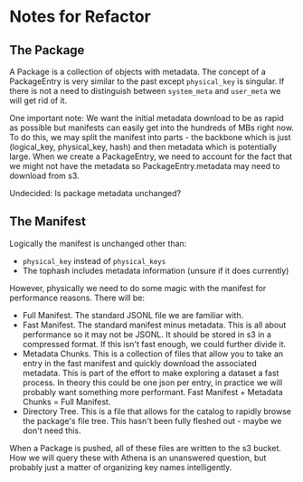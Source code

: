# Notes for Refactor

## The Package

A Package is a collection of objects with metadata. The concept of a PackageEntry is very similar to the past except `physical_key` is singular. If there is not a need to distinguish between `system_meta` and `user_meta` we will get rid of it.

One important note: We want the initial metadata download to be as rapid as possible but manifests can easily get into the hundreds of MBs right now. To do this, we may split the manifest into parts - the backbone which is just (logical_key, physical_key, hash) and then metadata which is potentially large. When we create a PackageEntry, we need to account for the fact that we might not have the metadata so PackageEntry.metadata may need to download from s3. 

Undecided: Is package metadata unchanged?

## The Manifest

Logically the manifest is unchanged other than:
- `physical_key` instead of `physical_keys`
- The tophash includes metadata information (unsure if it does currently)

However, physically we need to do some magic with the manifest for performance reasons. There will be:
- Full Manifest. The standard JSONL file we are familiar with.
- Fast Manifest. The standard manifest minus metadata. This is all about performance so it may not be JSONL. It should be stored in s3 in a compressed format. If this isn't fast enough, we could further divide it.
- Metadata Chunks. This is a collection of files that allow you to take an entry in the fast manifest and quickly download the associated metadata. This is part of the effort to make exploring a dataset a fast process. In theory this could be one json per entry, in practice we will probably want something more performant. Fast Manifest + Metadata Chunks = Full Manifest. 
- Directory Tree. This is a file that allows for the catalog to rapidly browse the package's file tree. This hasn't been fully fleshed out - maybe we don't need this.

When a Package is pushed, all of these files are written to the s3 bucket. How we will query these with Athena is an unanswered question, but probably just a matter of organizing key names intelligently.

